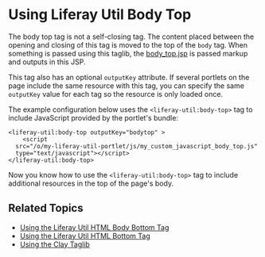 # Using Liferay Util Body Top

The body top tag is not a self-closing tag. The content placed between the opening and closing of this tag is moved to the top of the `body` tag. When something is passed using this taglib, the  [body_top.jsp](https://github.com/liferay/liferay-portal/blob/7.2.x/portal-web/docroot/html/common/themes/body_top.jsp#L25-L31) is passed markup and outputs in this JSP.

This tag also has an optional `outputKey` attribute. If several portlets on the page include the same resource with this tag, you can specify the same `outputKey` value for each tag so the resource is only loaded once. 

The example configuration below uses the `<liferay-util:body-top>` tag to include JavaScript provided by the portlet's bundle:

```markup
<liferay-util:body-top outputKey="bodytop" >
	<script 
  src="/o/my-liferay-util-portlet/js/my_custom_javascript_body_top.js" 
  type="text/javascript"></script>
</liferay-util:body-top>
```

Now you know how to use the `<liferay-util:body-top>` tag to include additional resources in the top of the page's body.

## Related Topics

* [Using the Liferay Util HTML Body Bottom Tag](./liferay-util-body-bottom.md)
* [Using the Liferay Util HTML Bottom Tag](./liferay-util-html-bottom.md)
* [Using the Clay Taglib](../clay-tag-library.md)